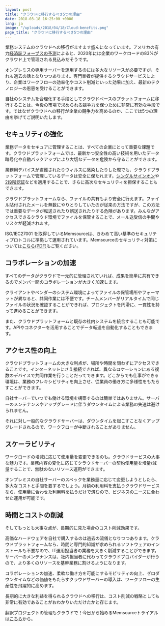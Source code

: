 ```yaml
---
layout: post
title: "クラウドに移行するべき5つの理由"
date: 2018-03-18 16:25:00 +0000
lang: ja
image: "/uploads/2018/04/18/Cloud-benefits.png"
page_title: "クラウドに移行するべき5つの理由"
---
```

業務システムのクラウドへの移行がますます盛んになっています。アメリカの有力[経済誌フォーブスの予測](https://www.forbes.com/sites/louiscolumbus/2018/01/07/83-of-enterprise-workloads-will-be-in-the-cloud-by-2020/#f1924726261a)によると、2020年には企業のワークロードの83%がクラウド上で管理される見込みだそうです。

オンプレミスの専用サーバーを運用するのには多大なリソースが必要ですが、それも過去の話となりつつあります。専門業者が提供するクラウドサービスにより、企業はワークフローの効率化やコスト削減といった効果に加え、最新のテクノロジーの恩恵を受けることができます。

自社のシステムを合理化する手段としてクラウドベースのプラットフォームに移行することは、今後の市場で求められる競争力を保つために非常に有効な手段です。ではなぜクラウドへの移行が企業の競争力を高めるのか、ここでは5つの理由を挙げてご説明いたします。

## セキュリティの強化

業務データをセキュアに管理することは、すべての企業にとって重要な課題です。クラウドプラットフォームでは、最新かつ安全性の高い技術を用いたデータ暗号化や自動バックアップにより大切なデータを危険から守ることができます。

業務用デバイスが盗難されたりウィルスに感染したりした際でも、クラウドプラットフォームで管理しているデータは安全に保たれます。[シングルサインオン](https://www.memsource.com/ja/blog/2017/12/27/single-sign-on-in-memsource-cloud/)や[2段階認証](https://www.memsource.com/ja/blog/2016/12/18/enhancing-account-security-with-two-factor-authentication-jp/)などを適用することで、さらに高次なセキュリティを担保することもできます。

クラウドプラットフォームなら、ファイルの共有もより安全に行えます。ファイル貼付されたメールを無数にやりとりしていたのが従来の方法ですが、この方法では重要なデータが転送されたり誤送されたりする危険があります。みんながアクセスできるクラウド環境でファイルを保管することで、メール送受信の手間やリスクが軽減されます。

ISO/IEC27001 を取得しているMemsourceは、きわめて高い基準のセキュリティプロトコルに準拠して運用されています。Memsourceのセキュリティ対策については[こちら(PDF)](https://www.memsource.com/wp-content/uploads/2017/03/Enhancing-the-Security-of-Your-Translation-Data-with-Memsource-Cloud-jp.pdf)もご覧ください。  

## コラボレーションの加速

すべてのデータがクラウドで一元的に管理されていれば、成果を簡単に共有できるのでメンバー間のコラボレーションが大きく加速します。

クライアントやベンダーのシステム環境によってファイルの保管場所やフォーマットが異なると、共同作業には不便です。チームメンバーがリアルタイムで同じファイルの状況を確認することができれば、プロジェクトを円滑に、一貫性を持って進めることができます。

また、クラウドプラットフォームと既存の社内システムを統合することも可能です。APIやコネクターを活用することでデータ転送を自動化することもできます。

## アクセス性の向上

クラウドプラットフォームの大きな利点が、場所や時間を問わずにアクセスできることです。インターネットにさえ接続できれば、異なるロケーションにある複数のデバイスで共同作業を行うことだってできます。どこからでも仕事ができる環境は、業務のフレキシビリティを向上させ、従業員の働き方に多様性をもたらすことができます。

自社サーバーでいつでも働ける環境を構築するのは簡単ではありません。サーバーのメンテナンスやアップグレードに伴うダウンタイムによる業務の失速は避けられません。

それに対し一般的なクラウドサーバーは、ダウンタイムを起こすことなくアップグレードされるので、ワークフローが中断されることがありません。

## スケーラビリティ

ワークロードの増減に応じて使用量を変更できるのも。クラウドサービスの大事な魅力です。業務内容の変化に応じてクラウドサーバーの契約使用量を増量/減量することで、無駄のないリソース運用ができます。

オンプレミスの自社サーバーのスペックを業務量に応じて変更しようとしたら、多大なコストと手間を要するでしょう。月額の利用料を支払うクラウドサービスなら、使用量に合わせた利用料を払うだけで済むので、ビジネスのニーズに合わせた運用が可能です。

## 時間とコストの削減

そしてもっとも大事な点が、長期的に見た場合のコスト削減効果です。

高価なハードウェアを自社で購入するのは過去の流儀となりつつあります。クラウドプラットフォームなら、時間と専門的知識が求められるソフトウェアのインストールも不要なので、IT運用担当者の業務を大きく削減することができます。サーバーのメンテナンスは、社内担当者に代わってクラウドプロバイダーが行うので、より多くのリソースを基幹業務に割けるようになります。

コラボレーションの加速、柔軟な働き方を可能にするモビリティの向上、ゼロダウンタイムなどの価値をもたらすクラウドサーバーの導入は、ワークフローの生産性を飛躍的に高めます。

長期的に大きな利益を得られるクラウドへの移行は、コスト削減の戦略としても非常に有効であることがおわかりいただけたかと存じます。

翻訳プロジェクトの管理もクラウドで！今日から始めるMemsourceトライアルは[こちら](https://www.memsource.com/ja-pricing)から。